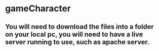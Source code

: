 # gameCharacter

## You will need to download the files into a folder on your local pc, you will need to have a live server running to use, such as apache server. 

